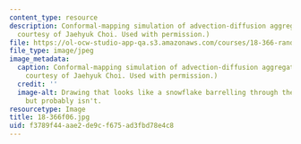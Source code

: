 ```yaml
---
content_type: resource
description: Conformal-mapping simulation of advection-diffusion aggregation. (Image
  courtesy of Jaehyuk Choi. Used with permission.)
file: https://ol-ocw-studio-app-qa.s3.amazonaws.com/courses/18-366-random-walks-and-diffusion-fall-2006/f3789f44aae2de9cf675ad3fbd78e4c8_18-366f06.jpg
file_type: image/jpeg
image_metadata:
  caption: Conformal-mapping simulation of advection-diffusion aggregation. (Image
    courtesy of Jaehyuk Choi. Used with permission.)
  credit: ''
  image-alt: Drawing that looks like a snowflake barrelling through the atmosphere
    but probably isn't.
resourcetype: Image
title: 18-366f06.jpg
uid: f3789f44-aae2-de9c-f675-ad3fbd78e4c8
---
```

